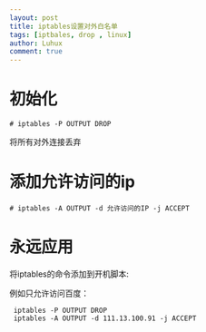 ```yaml
---
layout: post
title: iptables设置对外白名单
tags: [iptbales, drop , linux]
author: Luhux
comment: true
---
```


# 初始化

    # iptables -P OUTPUT DROP

将所有对外连接丢弃


# 添加允许访问的ip

    # iptables -A OUTPUT -d 允许访问的IP -j ACCEPT


# 永远应用


将iptables的命令添加到开机脚本:

例如只允许访问百度：


     iptables -P OUTPUT DROP
     iptables -A OUTPUT -d 111.13.100.91 -j ACCEPT


